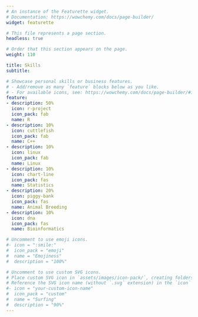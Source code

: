 ```yaml
---
# An instance of the Featurette widget.
# Documentation: https://wowchemy.com/docs/page-builder/
widget: featurette

# This file represents a page section.
headless: true

# Order that this section appears on the page.
weight: 110

title: Skills
subtitle:

# Showcase personal skills or business features.
# - Add/remove as many `feature` blocks below as you like.
# - For available icons, see: https://wowchemy.com/docs/page-builder/#icons
feature:
- description: 50%
  icon: r-project
  icon_pack: fab
  name: R
- description: 10%
  icon: cuttlefish
  icon_pack: fab
  name: C++
- description: 10%
  icon: linux
  icon_pack: fab
  name: Linux
- description: 10%
  icon: chart-line
  icon_pack: fas
  name: Statistics
- description: 20%
  icon: piggy-bank
  icon_pack: fas
  name: Animal Breeding
- description: 10%
  icon: dna
  icon_pack: fas
  name: Bioinformatics

# Uncomment to use emoji icons.
#- icon = ":smile:"
#  icon_pack = "emoji"
#  name = "Emojiness"
#  description = "100%"  

# Uncomment to use custom SVG icons.
# Place custom SVG icon in `assets/images/icon-pack/`, creating folders if necessary.
# Reference the SVG icon name (without `.svg` extension) in the `icon` field.
#- icon = "your-custom-icon-name"
#  icon_pack = "custom"
#  name = "Surfing"
#  description = "90%"
---
```

